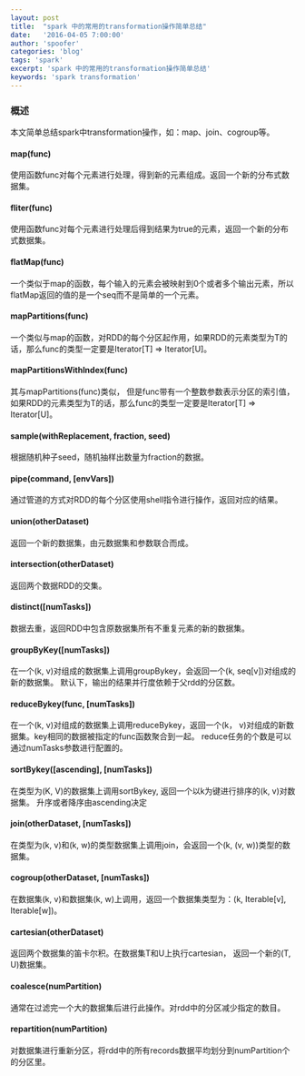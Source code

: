 ```yaml
---
layout: post
title:  "spark 中的常用的transformation操作简单总结"
date:   '2016-04-05 7:00:00'
author: 'spoofer'
categories: 'blog'
tags: 'spark'
excerpt: 'spark 中的常用的transformation操作简单总结'
keywords: 'spark transformation'
---
```

### 概述

本文简单总结spark中transformation操作，如：map、join、cogroup等。

<!--more-->

#### map(func)

使用函数func对每个元素进行处理，得到新的元素组成。返回一个新的分布式数据集。

#### fliter(func)

使用函数func对每个元素进行处理后得到结果为true的元素，返回一个新的分布式数据集。

#### flatMap(func)

一个类似于map的函数，每个输入的元素会被映射到0个或者多个输出元素，所以flatMap返回的值的是一个seq而不是简单的一个元素。

#### mapPartitions(func)

一个类似与map的函数，对RDD的每个分区起作用，如果RDD的元素类型为T的话，那么func的类型一定要是Iterator[T] => Iterator[U]。

#### mapPartitionsWithIndex(func)

其与mapPartitions(func)类似， 但是func带有一个整数参数表示分区的索引值，如果RDD的元素类型为T的话，那么func的类型一定要是Iterator[T] => Iterator[U]。

#### sample(withReplacement, fraction, seed)

根据随机种子seed，随机抽样出数量为fraction的数据。

#### pipe(command, [envVars])

通过管道的方式对RDD的每个分区使用shell指令进行操作，返回对应的结果。

#### union(otherDataset)

返回一个新的数据集，由元数据集和参数联合而成。

#### intersection(otherDataset)

返回两个数据RDD的交集。

#### distinct([numTasks])

数据去重，返回RDD中包含原数据集所有不重复元素的新的数据集。

#### groupByKey([numTasks])

在一个(k, v)对组成的数据集上调用groupBykey，会返回一个(k, seq[v])对组成的新的数据集。
默认下，输出的结果并行度依赖于父rdd的分区数。

#### reduceBykey(func, [numTasks])

在一个(k, v)对组成的数据集上调用reduceBykey，返回一个(k， v)对组成的新数据集。key相同的数据被指定的func函数聚合到一起。
reduce任务的个数是可以通过numTasks参数进行配置的。

#### sortBykey([ascending], [numTasks])

在类型为(K, V)的数据集上调用sortBykey, 返回一个以k为键进行排序的(k, v)对数据集。
升序或者降序由ascending决定

#### join(otherDataset, [numTasks])

在类型为(k, v)和(k, w)的类型数据集上调用join，会返回一个(k, (v, w))类型的数据集。

#### cogroup(otherDataset, [numTasks])

在数据集(k, v)和数据集(k, w)上调用，返回一个数据集类型为：(k, Iterable[v], Iterable[w])。

#### cartesian(otherDataset)

返回两个数据集的笛卡尔积。在数据集T和U上执行cartesian， 返回一个新的(T, U)数据集。

#### coalesce(numPartition)

通常在过滤完一个大的数据集后进行此操作。对rdd中的分区减少指定的数目。

#### repartition(numPartition)

对数据集进行重新分区，将rdd中的所有records数据平均划分到numPartition个的分区里。
